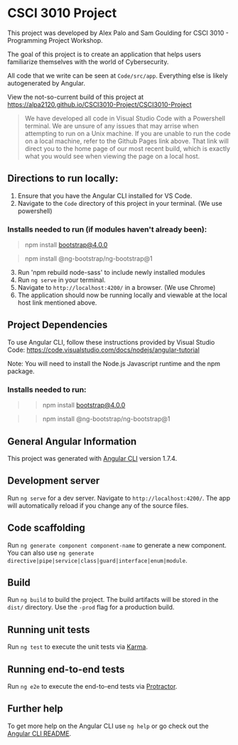 # CSCI 3010 Project

This project was developed by Alex Palo and Sam Goulding for CSCI 3010 - Programming Project Workshop.

The goal of this project is to create an application that helps users familiarize themselves with the world of Cybersecurity.

All code that we write can be seen at `Code/src/app`. Everything else is likely autogenerated by Angular.

View the not-so-current build of this project at https://alpa2120.github.io/CSCI3010-Project/CSCI3010-Project

> We have developed all code in Visual Studio Code with a Powershell terminal. We are unsure of any issues that may arrise when attempting to run on a Unix machine. If you are unable to run the code on a local machine, refer to the Github Pages link above. That link will direct you to the home page of our most recent build, which is exactly what you would see when viewing the page on a local host.

## Directions to run locally:

1. Ensure that you have the Angular CLI installed for VS Code.
2. Navigate to the `Code` directory of this project in your terminal. (We use powershell)
### Installs needed to run (if modules haven't already been):
>npm install bootstrap@4.0.0

>npm install @ng-bootstrap/ng-bootstrap@1
3. Run 'npm rebuild node-sass' to include newly installed modules
4. Run `ng serve` in your terminal.
5. Navigate to `http://localhost:4200/` in a browser. (We use Chrome)
6. The application should now be running locally and viewable at the local host link mentioned above.

## Project Dependencies

To use Angular CLI, follow these instructions provided by Visual Studio Code: https://code.visualstudio.com/docs/nodejs/angular-tutorial

Note: You will need to install the Node.js Javascript runtime and the npm package.

### Installs needed to run:

>>npm install bootstrap@4.0.0

>>npm install @ng-bootstrap/ng-bootstrap@1

## General Angular Information

This project was generated with [Angular CLI](https://github.com/angular/angular-cli) version 1.7.4.

## Development server

Run `ng serve` for a dev server. Navigate to `http://localhost:4200/`. The app will automatically reload if you change any of the source files.

## Code scaffolding

Run `ng generate component component-name` to generate a new component. You can also use `ng generate directive|pipe|service|class|guard|interface|enum|module`.

## Build

Run `ng build` to build the project. The build artifacts will be stored in the `dist/` directory. Use the `-prod` flag for a production build.

## Running unit tests

Run `ng test` to execute the unit tests via [Karma](https://karma-runner.github.io).

## Running end-to-end tests

Run `ng e2e` to execute the end-to-end tests via [Protractor](http://www.protractortest.org/).

## Further help

To get more help on the Angular CLI use `ng help` or go check out the [Angular CLI README](https://github.com/angular/angular-cli/blob/master/README.md).
